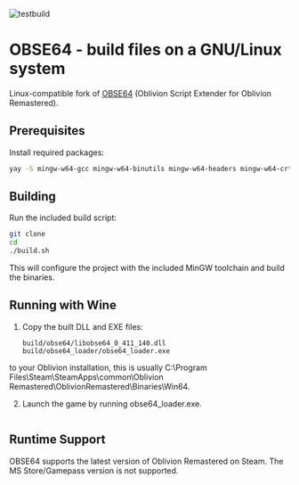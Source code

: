 ![testbuild](https://github.com/ianpatt/obse64/workflows/testbuild/badge.svg)

# OBSE64 - build files on a GNU/Linux system

Linux-compatible fork of [OBSE64](https://github.com/ianpatt/obse64) (Oblivion Script Extender for Oblivion Remastered).

## Prerequisites

Install required packages:
```bash
yay -S mingw-w64-gcc mingw-w64-binutils mingw-w64-headers mingw-w64-crt mingw-w64-winpthreads cmake make
```

## Building

Run the included build script:
```bash
git clone 
cd 
./build.sh
```

This will configure the project with the included MinGW toolchain and build the binaries.

## Running with Wine

1. Copy the built DLL and EXE files:
   ```
   build/obse64/libobse64_0_411_140.dll
   build/obse64_loader/obse64_loader.exe
   ```
to your Oblivion installation, this is usually C:\Program Files\Steam\SteamApps\common\Oblivion Remastered\OblivionRemastered\Binaries\Win64.

2. Launch the game by running obse64_loader.exe.
   ```

## Runtime Support
OBSE64 supports the latest version of Oblivion Remastered on Steam. The MS Store/Gamepass version is not supported.
